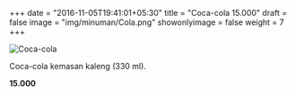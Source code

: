 +++
date = "2016-11-05T19:41:01+05:30"
title = "Coca-cola 15.000"
draft = false
image = "img/minuman/Cola.png"
showonlyimage = false
weight = 7
+++

![Coca-cola][1]

Coca-cola kemasan kaleng (330 ml).

**15.000**

[1]: /img/minuman/Cola.png
